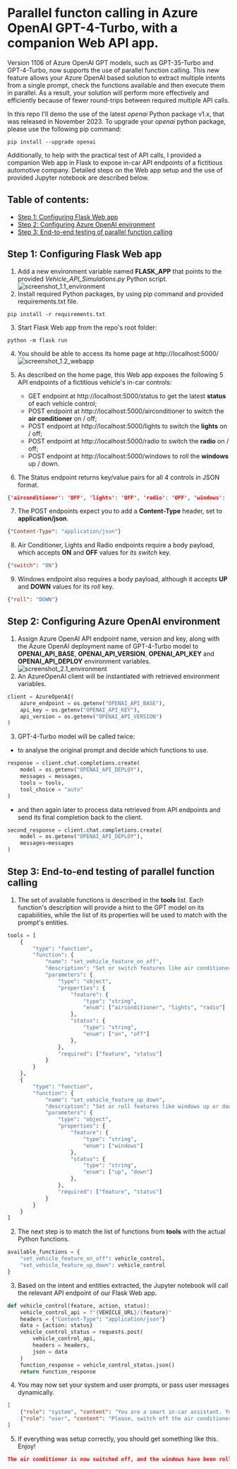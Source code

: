 # Parallel functon calling in Azure OpenAI GPT-4-Turbo, with a companion Web API app.

Version 1106 of Azure OpenAI GPT models, such as GPT-35-Turbo and GPT-4-Turbo, now supports the use of parallel function calling. This new feature allows your Azure OpenAI based solution to extract multiple intents from a single prompt, check the functions available and then execute them in parallel. As a result, your solution will perform more effectively and efficiently because of fewer round-trips between required multiple API calls.

In this repo I'll demo the use of the latest *openai* Python package v1.x, that was released in November 2023. To upgrade your *openai* python package, please use the following pip command:
```
pip install --upgrade openai
```

Additionally, to help with the practical test of API calls, I provided a companion Web app in Flask to expose in-car API endpoints of a fictitious automotive company. Detailed steps on the Web app setup and the use of provided Jupyter notebook are described below.

## Table of contents:
- [Step 1: Configuring Flask Web app](https://github.com/LazaUK/AOAI-ParallelFunctionCalling-SDKv1#step-1-configuring-flask-web-app)
- [Step 2: Configuring Azure OpenAI environment](https://github.com/LazaUK/AOAI-ParallelFunctionCalling-SDKv1#step-2-configuring-azure-openai-environment)
- [Step 3: End-to-end testing of parallel function calling](https://github.com/LazaUK/AOAI-ParallelFunctionCalling-SDKv1#step-3-end-to-end-testing-of-parallel-function-calling)

## Step 1: Configuring Flask Web app
1. Add a new environment variable named **FLASK_APP** that points to the provided *Vehicle_API_Simulations.py* Python script.
![screenshot_1.1_environment](images/step1_flask_env.png)
2. Install required Python packages, by using pip command and provided requirements.txt file.
```
pip install -r requirements.txt
```
3. Start Flask Web app from the repo's root folder:
```
python -m flask run
```
4. You should be able to access its home page at http://localhost:5000/
![screenshot_1.2_webapp](images/step1_flask_app.png)
5. As described on the home page, this Web app exposes the following 5 API endpoints of a fictitious vehicle's in-car controls:
   - GET endpoint at http://localhost:5000/status to get the latest **status** of each vehicle control;
   - POST endpoint at http://localhost:5000/airconditioner to switch the **air conditioner** on / off;
   - POST endpoint at http://localhost:5000/lights to switch the **lights** on / off;
   - POST endpoint at http://localhost:5000/radio to switch the **radio** on / off;
   - POST endpoint at http://localhost:5000/windows to roll the **windows** up / down.

6. The Status endpoint returns key/value pairs for all 4 controls in JSON format.
``` JSON
{'airconditioner': 'OFF', 'lights': 'OFF', 'radio': 'OFF', 'windows': 'DOWN'}
```
7. The POST endpoints expect you to add a **Content-Type** header, set to **application/json**.
``` JSON
{"Content-Type": "application/json"}
```
8. Air Conditioner, Lights and Radio endpoints require a body payload, which accepts **ON** and **OFF** values for its *switch* key.
``` JSON
{"switch": "ON"}
```
9. Windows endpoint also requires a body payload, although it accepts **UP** and **DOWN** values for its *roll* key. 
``` JSON
{"roll": "DOWN"}
```

## Step 2: Configuring Azure OpenAI environment
1. Assign Azure OpenAI API endpoint name, version and key, along with the Azure OpenAI deployment name of GPT-4-Turbo model to **OPENAI_API_BASE**, **OPENAI_API_VERSION**, **OPENAI_API_KEY** and **OPENAI_API_DEPLOY** environment variables.
![screenshot_2.1_environment](images/step2_aoai_env.png)
2. An AzureOpenAI client will be instantiated with retrieved environment variables.
``` Python
client = AzureOpenAI(
    azure_endpoint = os.getenv("OPENAI_API_BASE"),
    api_key = os.getenv("OPENAI_API_KEY"),
    api_version = os.getenv("OPENAI_API_VERSION")
)
```
3. GPT-4-Turbo model will be called twice:
- to analyse the original prompt and decide which functions to use.
``` Python
response = client.chat.completions.create(
    model = os.getenv("OPENAI_API_DEPLOY"),
    messages = messages,
    tools = tools,
    tool_choice = "auto"
)
```
- and then again later to process data retrieved from API endpoints and send its final completion back to the client.
``` Python
second_response = client.chat.completions.create(
    model = os.getenv("OPENAI_API_DEPLOY"),
    messages=messages
)
```

## Step 3: End-to-end testing of parallel function calling
1. The set of available functions is described in the **tools** list. Each function's description will provide a hint to the GPT model on its capabilities, while the list of its properties will be used to match with the prompt's entities. 
``` Python
tools = [
    {
        "type": "function",
        "function": {
            "name": "set_vehicle_feature_on_off",
            "description": "Set or switch features like air conditioner, lights and radio on or off",
            "parameters": {
                "type": "object",
                "properties": {
                    "feature": {
                        "type": "string",
                        "enum": ["airconditioner", "lights", "radio"]
                    },
                    "status": {
                        "type": "string",
                        "enum": ["on", "off"]
                    },
                },
                "required": ["feature", "status"]
            }
        }
    },
    {
        "type": "function",
        "function": {
            "name": "set_vehicle_feature_up_down",
            "description": "Set or roll features like windows up or down",
            "parameters": {
                "type": "object",
                "properties": {
                    "feature": {
                        "type": "string",
                        "enum": ["windows"]
                    },
                    "status": {
                        "type": "string",
                        "enum": ["up", "down"]
                    },
                },
                "required": ["feature", "status"]
            }
        }
    }
]
```
2. The next step is to match the list of functions from **tools** with the actual Python functions.
``` Python
available_functions = {
    "set_vehicle_feature_on_off": vehicle_control,
    "set_vehicle_feature_up_down": vehicle_control
}
```
3. Based on the intent and entities extracted, the Jupyter notebook will call the relevant API endpoint of our Flask Web app.
``` Python
def vehicle_control(feature, action, status):
    vehicle_control_api = f"{VEHICLE_URL}/{feature}"
    headers = {"Content-Type": "application/json"}
    data = {action: status}
    vehicle_control_status = requests.post(
        vehicle_control_api,
        headers = headers,
        json = data
    )
    function_response = vehicle_control_status.json()
    return function_response
```
4. You may now set your system and user prompts, or pass user messages dynamically.
``` JSON
[
    {"role": "system", "content": "You are a smart in-car assistant. Your listen to commands and control vehicle features like air conditioner, lights, radio and windows."},
    {"role": "user", "content": "Please, switch off the air conditioner and roll the windows down."}
]
```
5. If everything was setup correctly, you should get something like this. Enjoy!
``` JSON
The air conditioner is now switched off, and the windows have been rolled down. Enjoy the breeze!
```
